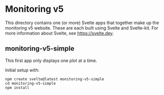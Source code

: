 # Monitoring v5

This directory contains one (or more) Svelte apps that together make up the 
monitoring v5 website. These are each built using Svelte and Svelte-kit. For 
more information about Svelte, see https://svelte.dev.

## monitoring-v5-simple

This first app only displays one plot at a time.

Initial setup with:

```
npm create svelte@latest monitoring-v5-simple
cd monitoring-v5-simple
npm install
```


